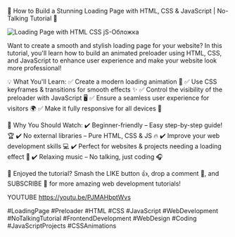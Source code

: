 🚀 How to Build a Stunning Loading Page with HTML, CSS & JavaScript | No-Talking Tutorial 🎯

![Loading Page with HTML CSS jS-Обложка](https://github.com/user-attachments/assets/be2abc20-4118-4cc3-8eaf-04e2930999cc)

Want to create a smooth and stylish loading page for your website? In this tutorial, you'll learn how to build an animated preloader using HTML, CSS, and JavaScript to enhance user experience and make your website look more professional!

💡 What You'll Learn:
✅ Create a modern loading animation 🎨
✅ Use CSS keyframes & transitions for smooth effects ✨
✅ Control the visibility of the preloader with JavaScript 🖥️
✅ Ensure a seamless user experience for visitors 🌍
✅ Make it fully responsive for all devices 📱

🚀 Why You Should Watch:
✔️ Beginner-friendly – Easy step-by-step guide! 🏆
✔️ No external libraries – Pure HTML, CSS & JS 🔥
✔️ Improve your web development skills 💻
✔️ Perfect for websites & projects needing a loading effect 🎯
✔️ Relaxing music – No talking, just coding 🎧

📌 Enjoyed the tutorial? Smash the LIKE button 👍, drop a comment 💬, and SUBSCRIBE 🔔 for more amazing web development tutorials!

YOUTUBE
https://youtu.be/PJMAHbptWvs

#LoadingPage #Preloader #HTML #CSS #JavaScript #WebDevelopment #NoTalkingTutorial #FrontendDevelopment #WebDesign #Coding #JavaScriptProjects #CSSAnimations
